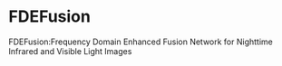 # FDEFusion
FDEFusion:Frequency Domain Enhanced Fusion Network for Nighttime Infrared and Visible Light Images
